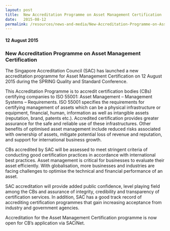 ```yaml
---
layout: post
title:  New Accreditation Programme on Asset Management Certification
date:   2015-08-12
permalink: /resources/news-and-media/New-Accreditation-Programme-on-Asset-Management-Certification
---
```

#### 12 August 2015
### **New Accreditation Programme on Asset Management Certification**

The Singapore Accreditation Council (SAC) has launched a new accreditation programme for Asset Management Certification on 12 August 2015 during the SPRING Quality and Standard Conference. 
 
This Accreditation Programme is to accredit certification bodies (CBs) certifying companies to ISO 55001: Asset Management – Management Systems – Requirements.  ISO 55001 specifies the requirements for certifying management of assets which can be a physical infrastructure or equipment, financial, human, information as well as intangible assets (reputation, brand, patents etc.).  Accredited certification provides greater assurance for the safe and reliable use of these infrastructures. Other benefits of optimised asset management include reduced risks associated with ownership of assets, mitigate potential loss of revenue and reputation, and support for international business growth.
 
CBs accredited by SAC will be assessed to meet stringent criteria of conducting good certification practices in accordance with international best practices.  Asset management is critical for businesses to evaluate their asset efficiently. With globalisation, more businesses and industries are facing challenges to optimise the technical and financial performance of an asset.
 
SAC  accreditation will provide added public confidence, level playing field among the CBs and assurance of integrity, credibility and transparency of certification services. In addition, SAC has a good track record of accrediting certification programmes that gain increasing acceptance from  industry and government agencies.
 
Accreditation for the Asset Management Certification programme is now open for CB’s application via SACiNet.
